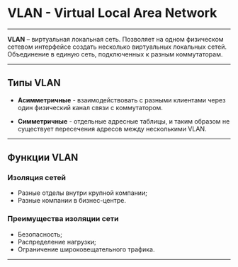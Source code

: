 # VLAN - Virtual Local Area Network

---

**VLAN** – виртуальная локальная сеть. Позволяет на одном физическом сетевом интерфейсе создать несколько виртуальных локальных сетей. Объединение в единую сеть, подключенных к разным коммутаторам.

---

## Типы VLAN

- **Асимметричные** - взаимодействовать с разными клиентами через один физический канал связи с коммутатором.

- **Симметричные** - отдельные адресные таблицы, и таким образом не существует пересечения адресов между несколькими VLAN.

----

## Функции VLAN

### Изоляция сетей

- Разные отделы внутри крупной компании;
- Разные компании в бизнес-центре.

### Преимущества изоляции сети

- Безопасность;
- Распределение нагрузки;
- Ограничение широковещательного трафика.

----

